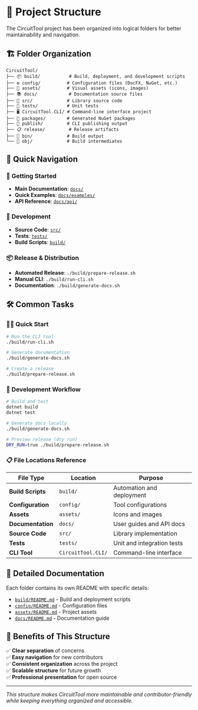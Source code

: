 # 📁 Project Structure

The CircuitTool project has been organized into logical folders for better maintainability and navigation.

## 🏗️ Folder Organization

```
CircuitTool/
├── 📦 build/           # Build, deployment, and development scripts
├── ⚙️ config/          # Configuration files (DocFX, NuGet, etc.)
├── 🎨 assets/          # Visual assets (icons, images)
├── 📚 docs/            # Documentation source files
├── 💾 src/             # Library source code
├── 🧪 tests/           # Unit tests
├── 🖥️ CircuitTool.CLI/ # Command-line interface project
├── 📁 packages/        # Generated NuGet packages
├── 🚀 publish/         # CLI publishing output
├── 📋 release/         # Release artifacts
├── 🔧 bin/             # Build output
└── 📂 obj/             # Build intermediates
```

## 🎯 Quick Navigation

### 🚀 **Getting Started**
- **Main Documentation**: [`docs/`](docs/)
- **Quick Examples**: [`docs/examples/`](docs/examples/)
- **API Reference**: [`docs/api/`](docs/api/)

### 🔧 **Development**
- **Source Code**: [`src/`](src/)
- **Tests**: [`tests/`](tests/)
- **Build Scripts**: [`build/`](build/)

### 📦 **Release & Distribution**
- **Automated Release**: `./build/prepare-release.sh`
- **Manual CLI**: `./build/run-cli.sh`
- **Documentation**: `./build/generate-docs.sh`

## 🛠️ Common Tasks

### 🏃‍♂️ Quick Start
```bash
# Run the CLI tool
./build/run-cli.sh

# Generate documentation
./build/generate-docs.sh

# Create a release
./build/prepare-release.sh
```

### 🔄 Development Workflow
```bash
# Build and test
dotnet build
dotnet test

# Generate docs locally
./build/generate-docs.sh

# Preview release (dry run)
DRY_RUN=true ./build/prepare-release.sh
```

### 📋 File Locations Reference

| **File Type** | **Location** | **Purpose** |
|---------------|--------------|-------------|
| **Build Scripts** | `build/` | Automation and deployment |
| **Configuration** | `config/` | Tool configurations |
| **Assets** | `assets/` | Icons and images |
| **Documentation** | `docs/` | User guides and API docs |
| **Source Code** | `src/` | Library implementation |
| **Tests** | `tests/` | Unit and integration tests |
| **CLI Tool** | `CircuitTool.CLI/` | Command-line interface |

## 📖 Detailed Documentation

Each folder contains its own README with specific details:
- [`build/README.md`](build/README.md) - Build and deployment scripts
- [`config/README.md`](config/README.md) - Configuration files
- [`assets/README.md`](assets/README.md) - Project assets
- [`docs/README.md`](docs/README.md) - Documentation guide

## 🎉 Benefits of This Structure

✅ **Clear separation** of concerns  
✅ **Easy navigation** for new contributors  
✅ **Consistent organization** across the project  
✅ **Scalable structure** for future growth  
✅ **Professional presentation** for open source

---

*This structure makes CircuitTool more maintainable and contributor-friendly while keeping everything organized and accessible.*
